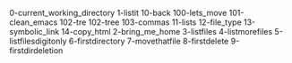 
0-current_working_directory
1-listit
10-back
100-lets_move
101-clean_emacs
102-tre
102-tree
103-commas
11-lists
12-file_type
13-symbolic_link
14-copy_html
2-bring_me_home
3-listfiles
4-listmorefiles
5-listfilesdigitonly
6-firstdirectory
7-movethatfile
8-firstdelete
9-firstdirdeletion
